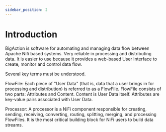 ```yaml
---
sidebar_position: 2
---
```


# Introduction

BigAction is software for automating and managing data flow between Apache Nifi based systems. Very reliable in processing and distributing data. It is easier to use because it provides a web-based User Interface to create, monitor and control data flow.

Several key terms must be understood.

FlowFile: Each piece of "User Data" (that is, data that a user brings in for processing and distribution) is referred to as a FlowFile. FlowFile consists of two parts: Attributes and Content. Content is User Data itself. Attributes are key-value pairs associated with User Data.

Processor: A processor is a NiFi component responsible for creating, sending, receiving, converting, routing, splitting, merging, and processing FlowFiles. It is the most critical building block for NiFi users to build data streams.
